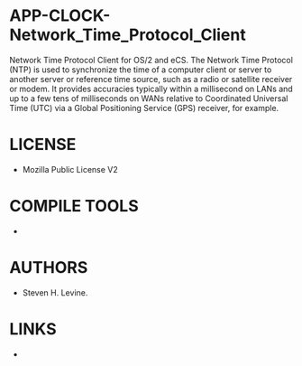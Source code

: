# APP-CLOCK-Network_Time_Protocol_Client
Network Time Protocol Client for OS/2 and eCS.  The Network Time Protocol (NTP) is used to synchronize the time of a computer client or server to another server or reference time source, such as a radio or satellite receiver or modem.  It provides accuracies typically within a millisecond on LANs and up to a few tens of milliseconds on WANs relative to Coordinated Universal Time (UTC) via a Global Positioning Service (GPS) receiver, for example. 

LICENSE
===============
* Mozilla Public License V2

COMPILE TOOLS
===============
* 
 
AUTHORS
===============
* Steven H. Levine.

LINKS
===============
* 


